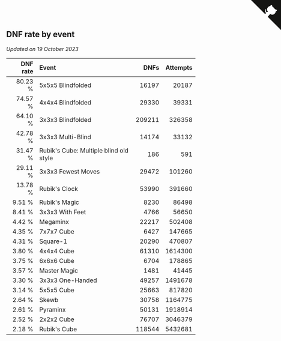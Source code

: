 ## DNF rate by event

*Updated on 19 October 2023*

| DNF rate | Event | DNFs | Attempts |
| ---: | :--- | ---: | ---: |
| 80.23 % | 5x5x5 Blindfolded | 16197 | 20187 |
| 74.57 % | 4x4x4 Blindfolded | 29330 | 39331 |
| 64.10 % | 3x3x3 Blindfolded | 209211 | 326358 |
| 42.78 % | 3x3x3 Multi-Blind | 14174 | 33132 |
| 31.47 % | Rubik's Cube: Multiple blind old style | 186 | 591 |
| 29.11 % | 3x3x3 Fewest Moves | 29472 | 101260 |
| 13.78 % | Rubik's Clock | 53990 | 391660 |
| 9.51 % | Rubik's Magic | 8230 | 86498 |
| 8.41 % | 3x3x3 With Feet | 4766 | 56650 |
| 4.42 % | Megaminx | 22217 | 502408 |
| 4.35 % | 7x7x7 Cube | 6427 | 147665 |
| 4.31 % | Square-1 | 20290 | 470807 |
| 3.80 % | 4x4x4 Cube | 61310 | 1614300 |
| 3.75 % | 6x6x6 Cube | 6704 | 178865 |
| 3.57 % | Master Magic | 1481 | 41445 |
| 3.30 % | 3x3x3 One-Handed | 49257 | 1491678 |
| 3.14 % | 5x5x5 Cube | 25663 | 817820 |
| 2.64 % | Skewb | 30758 | 1164775 |
| 2.61 % | Pyraminx | 50131 | 1918914 |
| 2.52 % | 2x2x2 Cube | 76707 | 3046379 |
| 2.18 % | Rubik's Cube | 118544 | 5432681 |


<a href="https://github.com/jonatanklosko/wca_statistics" class="github-corner" aria-label="View source on Github"><svg width="80" height="80" viewBox="0 0 250 250" style="fill:#151513; color:#fff; position: absolute; top: 0; border: 0; right: 0;" aria-hidden="true"><path d="M0,0 L115,115 L130,115 L142,142 L250,250 L250,0 Z"></path><path d="M128.3,109.0 C113.8,99.7 119.0,89.6 119.0,89.6 C122.0,82.7 120.5,78.6 120.5,78.6 C119.2,72.0 123.4,76.3 123.4,76.3 C127.3,80.9 125.5,87.3 125.5,87.3 C122.9,97.6 130.6,101.9 134.4,103.2" fill="currentColor" style="transform-origin: 130px 106px;" class="octo-arm"></path><path d="M115.0,115.0 C114.9,115.1 118.7,116.5 119.8,115.4 L133.7,101.6 C136.9,99.2 139.9,98.4 142.2,98.6 C133.8,88.0 127.5,74.4 143.8,58.0 C148.5,53.4 154.0,51.2 159.7,51.0 C160.3,49.4 163.2,43.6 171.4,40.1 C171.4,40.1 176.1,42.5 178.8,56.2 C183.1,58.6 187.2,61.8 190.9,65.4 C194.5,69.0 197.7,73.2 200.1,77.6 C213.8,80.2 216.3,84.9 216.3,84.9 C212.7,93.1 206.9,96.0 205.4,96.6 C205.1,102.4 203.0,107.8 198.3,112.5 C181.9,128.9 168.3,122.5 157.7,114.1 C157.9,116.9 156.7,120.9 152.7,124.9 L141.0,136.5 C139.8,137.7 141.6,141.9 141.8,141.8 Z" fill="currentColor" class="octo-body"></path></svg></a><style>.github-corner:hover .octo-arm{animation:octocat-wave 560ms ease-in-out}@keyframes octocat-wave{0%,100%{transform:rotate(0)}20%,60%{transform:rotate(-25deg)}40%,80%{transform:rotate(10deg)}}@media (max-width:500px){.github-corner:hover .octo-arm{animation:none}.github-corner .octo-arm{animation:octocat-wave 560ms ease-in-out}}</style>
